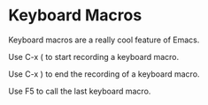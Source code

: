 # Keyboard Macros
Keyboard macros are a really cool feature of Emacs.

Use C-x ( to start recording a keyboard macro.

Use C-x ) to end the recording of a keyboard macro.

Use F5 to call the last keyboard macro.


